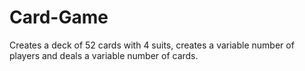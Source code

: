 # Card-Game
Creates a deck of 52 cards with 4 suits, creates a variable number of players and deals a variable number of cards.
